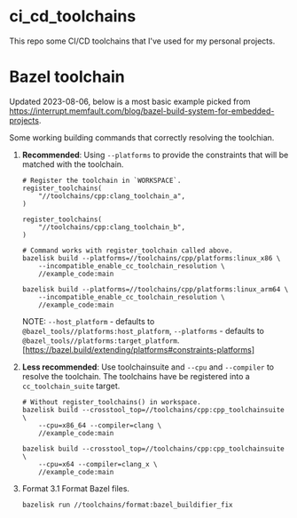 # ci_cd_toolchains
This repo some CI/CD toolchains that I've used for my personal projects.

# Bazel toolchain
Updated 2023-08-06, below is a most basic example picked from https://interrupt.memfault.com/blog/bazel-build-system-for-embedded-projects.

Some working building commands that correctly resolving the toolchian.
1. **Recommended**: Using `--platforms` to provide the constraints that will be matched with the toolchain.
    ```shell
    # Register the toolchain in `WORKSPACE`.
    register_toolchains(
        "//toolchains/cpp:clang_toolchain_a",
    )

    register_toolchains(
        "//toolchains/cpp:clang_toolchain_b",
    )

    # Command works with register_toolchain called above.
    bazelisk build --platforms=//toolchains/cpp/platforms:linux_x86 \
        --incompatible_enable_cc_toolchain_resolution \
        //example_code:main

    bazelisk build --platforms=//toolchains/cpp/platforms:linux_arm64 \
        --incompatible_enable_cc_toolchain_resolution \
        //example_code:main
    ```
    NOTE: `--host_platform` - defaults to `@bazel_tools//platforms:host_platform`, `--platforms` - defaults to `@bazel_tools//platforms:target_platform`.[https://bazel.build/extending/platforms#constraints-platforms]


2. **Less recommended**: Use toolchainsuite and `--cpu` and `--compiler` to resolve the toolchain.
The toolchains have be registered into a `cc_toolchain_suite` target.
    ```shell
    # Without register_toolchains() in workspace.
    bazelisk build --crosstool_top=//toolchains/cpp:cpp_toolchainsuite \
        --cpu=x86_64 --compiler=clang \
        //example_code:main

    bazelisk build --crosstool_top=//toolchains/cpp:cpp_toolchainsuite \
        --cpu=x64 --compiler=clang_x \
        //example_code:main
    ```

3. Format
    3.1 Format Bazel files.
    ```bash
    bazelisk run //toolchains/format:bazel_buildifier_fix
    ```
